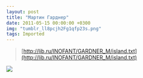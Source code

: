 ```yaml
---
layout: post
title: "Мартин Гарднер"
date: 2011-05-15 00:00:00 +0300
img: "tumblr_ll8pcjh2Fg1qfp23s.png"
tags: Imported
---
```


> [http://lib.ru/INOFANT/GARDNER_M/island.txt](http://lib.ru/INOFANT/GARDNER_M/island.txt)

![](/blog/assets/img/tumblr_ll8pcjh2Fg1qfp23s.png)